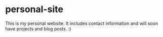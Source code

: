 # personal-site

This is my personal website. It includes contact information and will soon have projects and blog posts. :)


